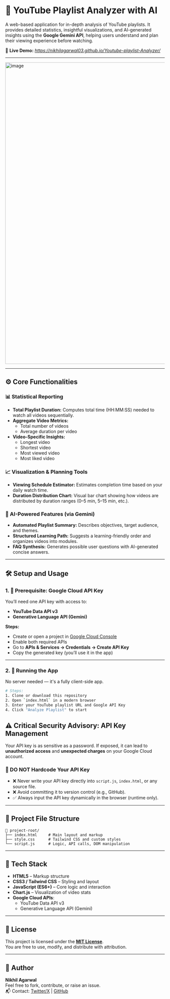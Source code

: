# 🎥 YouTube Playlist Analyzer with AI

A web-based application for in-depth analysis of YouTube playlists. It provides detailed statistics, insightful visualizations, and AI-generated insights using the **Google Gemini API**, helping users understand and plan their viewing experience before watching.

🔗 **Live Demo:** *https://nikhilagarwal03.github.io/Youtube-playlist-Analyzer/*

---
<img width="1800" height="950" alt="image" src="https://github.com/user-attachments/assets/38592f21-6e59-46b9-b52e-432b750cdab9" />

---

## ⚙️ Core Functionalities

### 📊 Statistical Reporting
- **Total Playlist Duration:** Computes total time (HH:MM:SS) needed to watch all videos sequentially.
- **Aggregate Video Metrics:**
  - Total number of videos
  - Average duration per video
- **Video-Specific Insights:**
  - Longest video
  - Shortest video
  - Most viewed video
  - Most liked video

### 📈 Visualization & Planning Tools
- **Viewing Schedule Estimator:** Estimates completion time based on your daily watch time.
- **Duration Distribution Chart:** Visual bar chart showing how videos are distributed by duration ranges (0–5 min, 5–15 min, etc.).

### 🤖 AI-Powered Features (via Gemini)
- **Automated Playlist Summary:** Describes objectives, target audience, and themes.
- **Structured Learning Path:** Suggests a learning-friendly order and organizes videos into modules.
- **FAQ Synthesis:** Generates possible user questions with AI-generated concise answers.

---

## 🛠️ Setup and Usage

### 1. 📌 Prerequisite: Google Cloud API Key

You’ll need one API key with access to:

- **YouTube Data API v3**
- **Generative Language API (Gemini)**

**Steps:**
- Create or open a project in [Google Cloud Console](https://console.cloud.google.com/)
- Enable both required APIs
- Go to **APIs & Services → Credentials → Create API Key**
- Copy the generated key (you’ll use it in the app)

---

### 2. 🚀 Running the App

No server needed — it's a fully client-side app.

```bash
# Steps:
1. Clone or download this repository
2. Open `index.html` in a modern browser
3. Enter your YouTube playlist URL and Google API Key
4. Click "Analyze Playlist" to start
```
## ⚠️ Critical Security Advisory: API Key Management

Your API key is as sensitive as a password. If exposed, it can lead to **unauthorized access** and **unexpected charges** on your Google Cloud account.

### 🚫 DO NOT Hardcode Your API Key

- ❌ Never write your API key directly into `script.js`, `index.html`, or any source file.
- ❌ Avoid committing it to version control (e.g., GitHub).
- ✅ Always input the API key dynamically in the browser (runtime only).

---

## 📂 Project File Structure

```
📁 project-root/
├── index.html     # Main layout and markup
├── style.css      # Tailwind CSS and custom styles
└── script.js      # Logic, API calls, DOM manipulation
```

---

## 🧰 Tech Stack

- **HTML5** – Markup structure  
- **CSS3 / Tailwind CSS** – Styling and layout  
- **JavaScript (ES6+)** – Core logic and interaction  
- **Chart.js** – Visualization of video stats  
- **Google Cloud APIs**:
  - YouTube Data API v3  
  - Generative Language API (Gemini)

---

## 📄 License

This project is licensed under the **[MIT License](LICENSE)**.  
You are free to use, modify, and distribute with attribution.

---

## 🙋 Author

**Nikhil Agarwal**  
Feel free to fork, contribute, or raise an issue.  
📬 Contact: [Twitter/X](https://x.com/agarwal030) | [GitHub](https://github.com/nikhilagarwal03)


